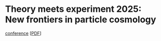 # Theory meets experiment 2025: New frontiers in particle cosmology   

[conference](http://vietnam.in2p3.fr/2025/tmex/)
[[PDF](https://github.com/williamjameshandley/talks/raw/vietnam_2025/will_handley_vietnam_2025.pdf)] 
